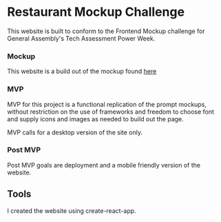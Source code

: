 # Restaurant Mockup Challenge  
This website is built to conform to the Frontend Mockup challenge for General Assembly's Tech Assessment Power Week. 

### Mockup
This website is a build out of the mockup found [here](https://github.com/dcartist/FrontEndHackathon/blob/master/MOCKUP/README.MD#restaurant-mockup)

### MVP 
MVP for this project is a functional replication of the prompt mockups, without restriction on the use of frameworks and freedom to choose font and supply icons and images as needed to build out the page. 

MVP calls for a desktop version of the site only. 

### Post MVP 
Post MVP goals are deployment and a mobile friendly version of the website. 

## Tools
I created the website using create-react-app. 


